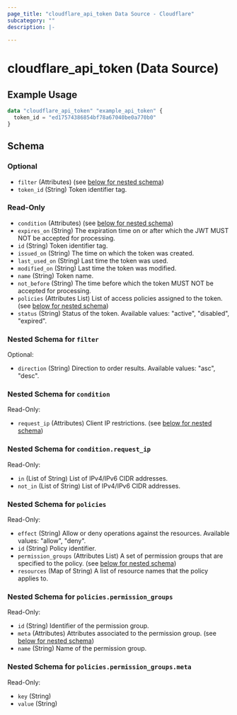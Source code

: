 ```yaml
---
page_title: "cloudflare_api_token Data Source - Cloudflare"
subcategory: ""
description: |-
  
---
```


# cloudflare_api_token (Data Source)



## Example Usage

```terraform
data "cloudflare_api_token" "example_api_token" {
  token_id = "ed17574386854bf78a67040be0a770b0"
}
```

<!-- schema generated by tfplugindocs -->
## Schema

### Optional

- `filter` (Attributes) (see [below for nested schema](#nestedatt--filter))
- `token_id` (String) Token identifier tag.

### Read-Only

- `condition` (Attributes) (see [below for nested schema](#nestedatt--condition))
- `expires_on` (String) The expiration time on or after which the JWT MUST NOT be accepted for processing.
- `id` (String) Token identifier tag.
- `issued_on` (String) The time on which the token was created.
- `last_used_on` (String) Last time the token was used.
- `modified_on` (String) Last time the token was modified.
- `name` (String) Token name.
- `not_before` (String) The time before which the token MUST NOT be accepted for processing.
- `policies` (Attributes List) List of access policies assigned to the token. (see [below for nested schema](#nestedatt--policies))
- `status` (String) Status of the token.
Available values: "active", "disabled", "expired".

<a id="nestedatt--filter"></a>
### Nested Schema for `filter`

Optional:

- `direction` (String) Direction to order results.
Available values: "asc", "desc".


<a id="nestedatt--condition"></a>
### Nested Schema for `condition`

Read-Only:

- `request_ip` (Attributes) Client IP restrictions. (see [below for nested schema](#nestedatt--condition--request_ip))

<a id="nestedatt--condition--request_ip"></a>
### Nested Schema for `condition.request_ip`

Read-Only:

- `in` (List of String) List of IPv4/IPv6 CIDR addresses.
- `not_in` (List of String) List of IPv4/IPv6 CIDR addresses.



<a id="nestedatt--policies"></a>
### Nested Schema for `policies`

Read-Only:

- `effect` (String) Allow or deny operations against the resources.
Available values: "allow", "deny".
- `id` (String) Policy identifier.
- `permission_groups` (Attributes List) A set of permission groups that are specified to the policy. (see [below for nested schema](#nestedatt--policies--permission_groups))
- `resources` (Map of String) A list of resource names that the policy applies to.

<a id="nestedatt--policies--permission_groups"></a>
### Nested Schema for `policies.permission_groups`

Read-Only:

- `id` (String) Identifier of the permission group.
- `meta` (Attributes) Attributes associated to the permission group. (see [below for nested schema](#nestedatt--policies--permission_groups--meta))
- `name` (String) Name of the permission group.

<a id="nestedatt--policies--permission_groups--meta"></a>
### Nested Schema for `policies.permission_groups.meta`

Read-Only:

- `key` (String)
- `value` (String)


